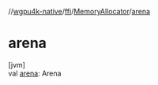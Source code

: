 //[wgpu4k-native](../../../index.md)/[ffi](../index.md)/[MemoryAllocator](index.md)/[arena](arena.md)

# arena

[jvm]\
val [arena](arena.md): Arena